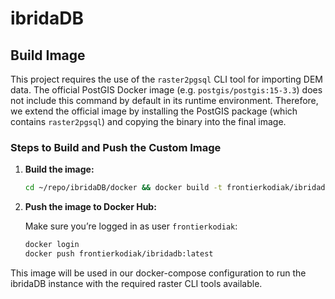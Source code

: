 # ibridaDB

## Build Image

This project requires the use of the `raster2pgsql` CLI tool for importing DEM data. The official PostGIS Docker image (e.g. `postgis/postgis:15-3.3`) does not include this command by default in its runtime environment. Therefore, we extend the official image by installing the PostGIS package (which contains `raster2pgsql`) and copying the binary into the final image.

### Steps to Build and Push the Custom Image

1. **Build the image:**

   ```bash
   cd ~/repo/ibridaDB/docker && docker build -t frontierkodiak/ibridadb:latest .
   ```

2. **Push the image to Docker Hub:**

   Make sure you’re logged in as user `frontierkodiak`:

   ```bash
   docker login
   docker push frontierkodiak/ibridadb:latest
   ```

This image will be used in our docker-compose configuration to run the ibridaDB instance with the required raster CLI tools available.